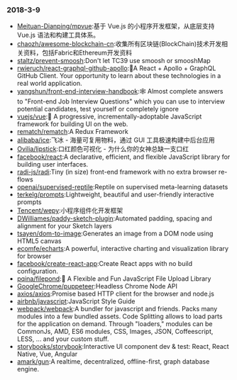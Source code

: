 ### 2018-3-9 
* [Meituan-Dianping/mpvue](https://github.com//Meituan-Dianping/mpvue):基于 Vue.js 的小程序开发框架，从底层支持 Vue.js 语法和构建工具体系。 
* [chaozh/awesome-blockchain-cn](https://github.com//chaozh/awesome-blockchain-cn):收集所有区块链(BlockChain)技术开发相关资料，包括Fabric和Ethereum开发资料 
* [staltz/prevent-smoosh](https://github.com//staltz/prevent-smoosh):Don't let TC39 use smoosh or smooshMap 
* [rwieruch/react-graphql-github-apollo](https://github.com//rwieruch/react-graphql-github-apollo):🚀A React + Apollo + GraphQL GitHub Client. Your opportunity to learn about these technologies in a real world application. 
* [yangshun/front-end-interview-handbook](https://github.com//yangshun/front-end-interview-handbook):🕸 Almost complete answers to "Front-end Job Interview Questions" which you can use to interview potential candidates, test yourself or completely ignore 
* [vuejs/vue](https://github.com//vuejs/vue):🖖 A progressive, incrementally-adoptable JavaScript framework for building UI on the web. 
* [rematch/rematch](https://github.com//rematch/rematch):A Redux Framework 
* [alibaba/ice](https://github.com//alibaba/ice):飞冰 - 海量可复用物料，通过 GUI 工具极速构建中后台应用 
* [Ovilia/lipstick](https://github.com//Ovilia/lipstick):口红颜色可视化 - 为什么你的女神总缺一支口红 
* [facebook/react](https://github.com//facebook/react):A declarative, efficient, and flexible JavaScript library for building user interfaces. 
* [radi-js/radi](https://github.com//radi-js/radi):Tiny (in size) front-end framework with no extra browser re-flows 
* [openai/supervised-reptile](https://github.com//openai/supervised-reptile):Reptile on supervised meta-learning datasets 
* [terkelg/prompts](https://github.com//terkelg/prompts):Lightweight, beautiful and user-friendly interactive prompts 
* [Tencent/wepy](https://github.com//Tencent/wepy):小程序组件化开发框架 
* [DWilliames/paddy-sketch-plugin](https://github.com//DWilliames/paddy-sketch-plugin):Automated padding, spacing and alignment for your Sketch layers 
* [tsayen/dom-to-image](https://github.com//tsayen/dom-to-image):Generates an image from a DOM node using HTML5 canvas 
* [ecomfe/echarts](https://github.com//ecomfe/echarts):A powerful, interactive charting and visualization library for browser 
* [facebook/create-react-app](https://github.com//facebook/create-react-app):Create React apps with no build configuration. 
* [pqina/filepond](https://github.com//pqina/filepond):🌊 A Flexible and Fun JavaScript File Upload Library 
* [GoogleChrome/puppeteer](https://github.com//GoogleChrome/puppeteer):Headless Chrome Node API 
* [axios/axios](https://github.com//axios/axios):Promise based HTTP client for the browser and node.js 
* [airbnb/javascript](https://github.com//airbnb/javascript):JavaScript Style Guide 
* [webpack/webpack](https://github.com//webpack/webpack):A bundler for javascript and friends. Packs many modules into a few bundled assets. Code Splitting allows to load parts for the application on demand. Through "loaders," modules can be CommonJs, AMD, ES6 modules, CSS, Images, JSON, Coffeescript, LESS, ... and your custom stuff. 
* [storybooks/storybook](https://github.com//storybooks/storybook):Interactive UI component dev & test: React, React Native, Vue, Angular 
* [amark/gun](https://github.com//amark/gun):A realtime, decentralized, offline-first, graph database engine. 
